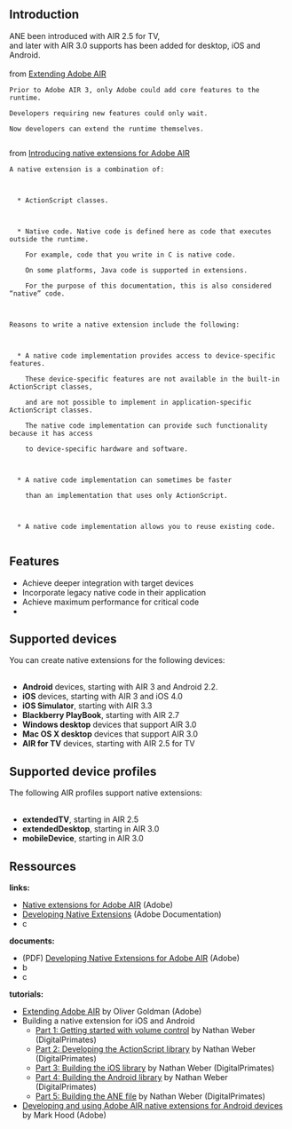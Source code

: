 ## Introduction ##

ANE been introduced with AIR 2.5 for TV,<br>
and later with AIR 3.0 supports has been added for desktop, iOS and Android.<br>
<br>
from <a href='http://www.adobe.com/devnet/air/articles/extending-air.html'>Extending Adobe AIR</a>
<pre><code>Prior to Adobe AIR 3, only Adobe could add core features to the runtime.<br>
Developers requiring new features could only wait.<br>
Now developers can extend the runtime themselves.<br>
</code></pre>

from <a href='http://help.adobe.com/en_US/air/extensions/WSb464b1207c184b14-70ccb6bd12937b4f2d6-7fff.html'>Introducing native extensions for Adobe AIR</a>
<pre><code>A native extension is a combination of:<br>
<br>
  * ActionScript classes.<br>
<br>
  * Native code. Native code is defined here as code that executes outside the runtime.<br>
    For example, code that you write in C is native code.<br>
    On some platforms, Java code is supported in extensions.<br>
    For the purpose of this documentation, this is also considered “native” code.<br>
<br>
Reasons to write a native extension include the following:<br>
<br>
  * A native code implementation provides access to device-specific features.<br>
    These device-specific features are not available in the built-in ActionScript classes,<br>
    and are not possible to implement in application-specific ActionScript classes.<br>
    The native code implementation can provide such functionality because it has access<br>
    to device-specific hardware and software.<br>
<br>
  * A native code implementation can sometimes be faster<br>
    than an implementation that uses only ActionScript.<br>
<br>
  * A native code implementation allows you to reuse existing code.<br>
</code></pre>

<h2>Features</h2>

<ul><li>Achieve deeper integration with target devices<br>
</li><li>Incorporate legacy native code in their application<br>
</li><li>Achieve maximum performance for critical code<br>
</li><li></li></ul>

<h2>Supported devices</h2>

You can create native extensions for the following devices:<br>
<br>
<ul><li><b>Android</b> devices, starting with AIR 3 and Android 2.2.<br>
</li><li><b>iOS</b> devices, starting with AIR 3 and iOS 4.0<br>
</li><li><b>iOS Simulator</b>, starting with AIR 3.3<br>
</li><li><b>Blackberry PlayBook</b>, starting with AIR 2.7<br>
</li><li><b>Windows desktop</b> devices that support AIR 3.0<br>
</li><li><b>Mac OS X desktop</b> devices that support AIR 3.0<br>
</li><li><b>AIR for TV</b> devices, starting with AIR 2.5 for TV</li></ul>

<h2>Supported device profiles</h2>

The following AIR profiles support native extensions:<br>
<br>
<ul><li><b>extendedTV</b>, starting in AIR 2.5<br>
</li><li><b>extendedDesktop</b>, starting in AIR 3.0<br>
</li><li><b>mobileDevice</b>, starting in AIR 3.0</li></ul>

<h2>Ressources</h2>

<b>links:</b>
<ul><li><a href='http://www.adobe.com/devnet/air/native-extensions-for-air.html'>Native extensions for Adobe AIR</a> (Adobe)<br>
</li><li><a href='http://help.adobe.com/en_US/air/extensions/index.html'>Developing Native Extensions</a> (Adobe Documentation)<br>
</li><li>c</li></ul>

<b>documents:</b>
<ul><li>(PDF) <a href='http://help.adobe.com/en_US/air/extensions/air_extensions.pdf'>Developing Native Extensions for Adobe AIR</a> (Adobe)<br>
</li><li>b<br>
</li><li>c</li></ul>

<b>tutorials:</b>
<ul><li><a href='http://www.adobe.com/devnet/air/articles/extending-air.html'>Extending Adobe AIR</a> by Oliver Goldman (Adobe)<br>
</li><li>Building a native extension for iOS and Android<br>
<ul><li><a href='http://www.adobe.com/devnet/air/articles/building-ane-ios-android-pt1.html'>Part 1: Getting started with volume control</a> by Nathan Weber (DigitalPrimates)<br>
</li><li><a href='http://www.adobe.com/devnet/air/articles/building-ane-ios-android-pt2.html'>Part 2: Developing the ActionScript library</a> by Nathan Weber (DigitalPrimates)<br>
</li><li><a href='http://www.adobe.com/devnet/air/articles/building-ane-ios-android-pt3.html'>Part 3: Building the iOS library</a> by Nathan Weber (DigitalPrimates)<br>
</li><li><a href='http://www.adobe.com/devnet/air/articles/building-ane-ios-android-pt4.html'>Part 4: Building the Android library</a> by Nathan Weber (DigitalPrimates)<br>
</li><li><a href='http://www.adobe.com/devnet/air/articles/building-ane-ios-android-pt5.html'>Part 5: Building the ANE file</a> by Nathan Weber (DigitalPrimates)<br>
</li></ul></li><li><a href='http://www.adobe.com/devnet/air/articles/ane-android-devices.html'>Developing and using Adobe AIR native extensions for Android devices</a> by Mark Hood (Adobe)